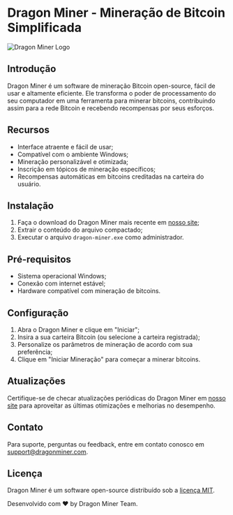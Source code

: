 # Dragon Miner - Mineração de Bitcoin Simplificada

![Dragon Miner Logo](https://example.com/path/to/dragon-miner-logo.png)

## Introdução

Dragon Miner é um software de mineração Bitcoin open-source, fácil de usar e altamente eficiente. Ele transforma o poder de processamento do seu computador em uma ferramenta para minerar bitcoins, contribuindo assim para a rede Bitcoin e recebendo recompensas por seus esforços.

## Recursos

- Interface atraente e fácil de usar;
- Compatível com o ambiente Windows;
- Mineração personalizável e otimizada;
- Inscrição em tópicos de mineração específicos;
- Recompensas automáticas em bitcoins creditadas na carteira do usuário.

## Instalação

1. Faça o download do Dragon Miner mais recente em [nosso site](https://example.com/download);
2. Extrair o conteúdo do arquivo compactado;
3. Executar o arquivo `dragon-miner.exe` como administrador.

## Pré-requisitos

- Sistema operacional Windows;
- Conexão com internet estável;
- Hardware compatível com mineração de bitcoins.

## Configuração

1. Abra o Dragon Miner e clique em "Iniciar";
2. Insira a sua carteira Bitcoin (ou selecione a carteira registrada);
3. Personalize os parâmetros de mineração de acordo com sua preferência;
4. Clique em "Iniciar Mineração" para começar a minerar bitcoins.

## Atualizações

Certifique-se de checar atualizações periódicas do Dragon Miner em [nosso site](https://example.com/download) para aproveitar as últimas otimizações e melhorias no desempenho.

## Contato

Para suporte, perguntas ou feedback, entre em contato conosco em [support@dragonminer.com](mailto:support@dragonminer.com).

## Licença

Dragon Miner é um software open-source distribuído sob a [licença MIT](https://example.com/license).

Desenvolvido com ❤️ by Dragon Miner Team.
